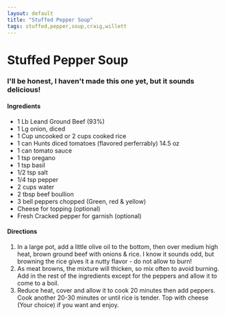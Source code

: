 ```yaml
---
layout: default
title: "Stuffed Pepper Soup"
tags: stuffed,pepper,soup,craig,willett
---
```

# Stuffed Pepper Soup

### I'll be honest, I haven't made this one yet, but it sounds delicious!

#### Ingredients
- 1 Lb Leand Ground Beef (93%)
- 1 Lg onion, diced
- 1 Cup uncooked or 2 cups cooked rice
- 1 can Hunts diced tomatoes (flavored perferrably) 14.5 oz
- 1 can tomato sauce
- 1 tsp oregano
- 1 tsp basil
- 1/2 tsp salt
- 1/4 tsp pepper
- 2 cups water
- 2 tbsp beef boullion
- 3 bell peppers chopped (Green, red & yellow)
- Cheese for topping (optional)
- Fresh Cracked pepper for garnish (optional)

#### Directions
1. In a large pot, add a little olive oil to the bottom, then over medium high heat, brown ground beef with onions & rice. I know it sounds odd, but browning the rice gives it a nutty flavor - do not allow to burn!
2. As meat browns, the mixture will thicken, so mix often to avoid burning. Add in the rest of the ingredients except for the peppers and allow it to come to a boil.
3. Reduce heat, cover and allow it to cook 20 minutes then add peppers. Cook another 20-30 minutes or until rice is tender. Top with cheese (Your choice) if you want and enjoy.
